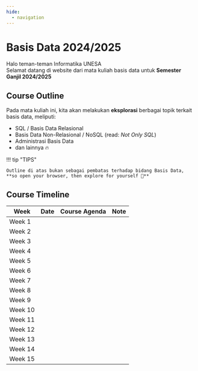 ```yaml
---
hide:
  - navigation
---
```


# Basis Data 2024/2025
Halo teman-teman Informatika UNESA <br> 
Selamat datang di website dari mata kuliah basis data untuk **Semester Ganjil 2024/2025**

## Course Outline
Pada mata kuliah ini, kita akan melakukan **eksplorasi** berbagai topik terkait basis data, meliputi:

* SQL / Basis Data Relasional
* Basis Data Non-Relasional / NoSQL (read: *Not Only SQL*)
* Administrasi Basis Data
* dan lainnya 🔥

!!! tip "TIPS"

    Outline di atas bukan sebagai pembatas terhadap bidang Basis Data, **so open your browser, then explore for yourself 💪**

## Course Timeline

| Week      | Date      | Course Agenda     | Note              |
| --------- | --------- | ----------------- | ----------------- |
| Week 1    |           |                   |                   |
| Week 2    |           |                   |                   |
| Week 3    |           |                   |                   |
| Week 4    |           |                   |                   |
| Week 5    |           |                   |                   |
| Week 6    |           |                   |                   |
| Week 7    |           |                   |                   |
| Week 8    |           |                   |                   |
| Week 9    |           |                   |                   |
| Week 10   |           |                   |                   |
| Week 11   |           |                   |                   |
| Week 12   |           |                   |                   |
| Week 13   |           |                   |                   |
| Week 14   |           |                   |                   |
| Week 15   |           |                   |                   |